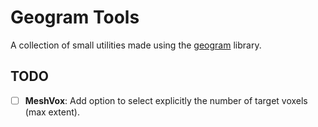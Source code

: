 Geogram Tools
=============

A collection of small utilities made using the [geogram](http://alice.loria.fr/software/geogram/doc/html/index.html) library.


TODO
----

- [ ] __MeshVox__: Add option to select explicitly the number of target voxels (max extent).

